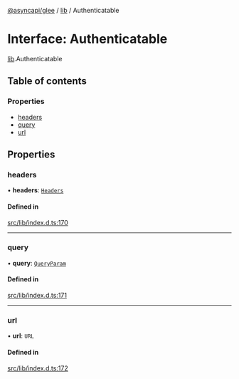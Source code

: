 [@asyncapi/glee](../README.md) / [lib](../modules/lib.md) / Authenticatable

# Interface: Authenticatable

[lib](../modules/lib.md).Authenticatable

## Table of contents

### Properties

- [headers](lib.Authenticatable.md#headers)
- [query](lib.Authenticatable.md#query)
- [url](lib.Authenticatable.md#url)

## Properties

### headers

• **headers**: [`Headers`](../modules/lib.md#headers)

#### Defined in

[src/lib/index.d.ts:170](https://github.com/asyncapi/glee/blob/18922d9/src/lib/index.d.ts#L170)

___

### query

• **query**: [`QueryParam`](../modules/lib.md#queryparam)

#### Defined in

[src/lib/index.d.ts:171](https://github.com/asyncapi/glee/blob/18922d9/src/lib/index.d.ts#L171)

___

### url

• **url**: `URL`

#### Defined in

[src/lib/index.d.ts:172](https://github.com/asyncapi/glee/blob/18922d9/src/lib/index.d.ts#L172)
